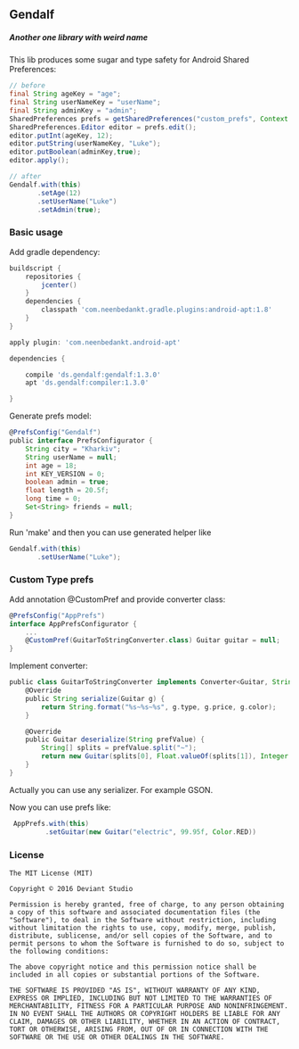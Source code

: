 ﻿## Gendalf 
##### Another one library with weird name

This lib produces some sugar and type safety for Android Shared Preferences:

```java
// before
final String ageKey = "age";
final String userNameKey = "userName";
final String adminKey = "admin";
SharedPreferences prefs = getSharedPreferences("custom_prefs", Context.MODE_PRIVATE);
SharedPreferences.Editor editor = prefs.edit();
editor.putInt(ageKey, 12);
editor.putString(userNameKey, "Luke");
editor.putBoolean(adminKey,true);
editor.apply();

// after
Gendalf.with(this)
       .setAge(12)
       .setUserName("Luke")
       .setAdmin(true);
```

### Basic usage

Add gradle dependency:
```groovy
buildscript {
    repositories {
        jcenter()
    }
    dependencies {
        classpath 'com.neenbedankt.gradle.plugins:android-apt:1.8'
    }
}

apply plugin: 'com.neenbedankt.android-apt'

dependencies {

    compile 'ds.gendalf:gendalf:1.3.0'
    apt 'ds.gendalf:compiler:1.3.0'

}
```

Generate prefs model:
```groovy
@PrefsConfig("Gendalf")
public interface PrefsConfigurator {
	String city = "Kharkiv";
	String userName = null;
	int age = 18;
	int KEY_VERSION = 0;
	boolean admin = true;
	float length = 20.5f;
	long time = 0;
	Set<String> friends = null;
}
```

Run 'make' and then you can use generated helper like
```groovy
Gendalf.with(this)
       .setUserName("Luke");
```

### Custom Type prefs

Add annotation @CustomPref and provide converter class:
```groovy
@PrefsConfig("AppPrefs")
interface AppPrefsConfigurator {
	...
    @CustomPref(GuitarToStringConverter.class) Guitar guitar = null;
}
```

Implement converter:
```groovy
public class GuitarToStringConverter implements Converter<Guitar, String> {
    @Override
    public String serialize(Guitar g) {
        return String.format("%s~%s~%s", g.type, g.price, g.color);
    }

    @Override
    public Guitar deserialize(String prefValue) {
        String[] splits = prefValue.split("~");
        return new Guitar(splits[0], Float.valueOf(splits[1]), Integer.valueOf(splits[2]));
    }
}
```
Actually you can use any serializer. For example GSON.

Now you can use prefs like:
```groovy
 AppPrefs.with(this)
         .setGuitar(new Guitar("electric", 99.95f, Color.RED))
```

### License
```
The MIT License (MIT)

Copyright © 2016 Deviant Studio

Permission is hereby granted, free of charge, to any person obtaining a copy of this software and associated documentation files (the "Software"), to deal in the Software without restriction, including without limitation the rights to use, copy, modify, merge, publish, distribute, sublicense, and/or sell copies of the Software, and to permit persons to whom the Software is furnished to do so, subject to the following conditions:

The above copyright notice and this permission notice shall be included in all copies or substantial portions of the Software.

THE SOFTWARE IS PROVIDED "AS IS", WITHOUT WARRANTY OF ANY KIND, EXPRESS OR IMPLIED, INCLUDING BUT NOT LIMITED TO THE WARRANTIES OF MERCHANTABILITY, FITNESS FOR A PARTICULAR PURPOSE AND NONINFRINGEMENT. IN NO EVENT SHALL THE AUTHORS OR COPYRIGHT HOLDERS BE LIABLE FOR ANY CLAIM, DAMAGES OR OTHER LIABILITY, WHETHER IN AN ACTION OF CONTRACT, TORT OR OTHERWISE, ARISING FROM, OUT OF OR IN CONNECTION WITH THE SOFTWARE OR THE USE OR OTHER DEALINGS IN THE SOFTWARE.
```
